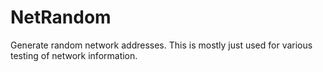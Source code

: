 # NetRandom

Generate random network addresses. This is mostly just used for various testing of network information. 
